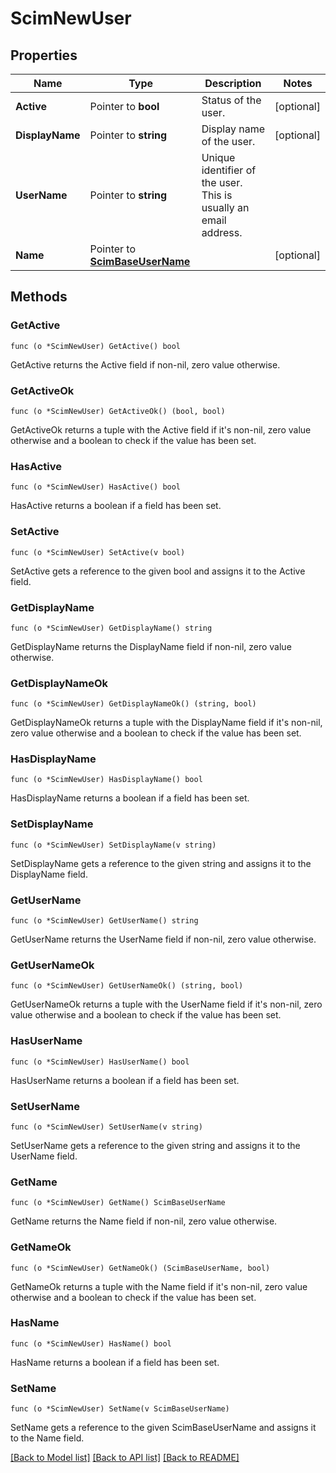 # ScimNewUser

## Properties

Name | Type | Description | Notes
------------ | ------------- | ------------- | -------------
**Active** | Pointer to **bool** | Status of the user. | [optional] 
**DisplayName** | Pointer to **string** | Display name of the user. | [optional] 
**UserName** | Pointer to **string** | Unique identifier of the user. This is usually an email address. | 
**Name** | Pointer to [**ScimBaseUserName**](ScimBaseUser_name.md) |  | [optional] 

## Methods

### GetActive

`func (o *ScimNewUser) GetActive() bool`

GetActive returns the Active field if non-nil, zero value otherwise.

### GetActiveOk

`func (o *ScimNewUser) GetActiveOk() (bool, bool)`

GetActiveOk returns a tuple with the Active field if it's non-nil, zero value otherwise
and a boolean to check if the value has been set.

### HasActive

`func (o *ScimNewUser) HasActive() bool`

HasActive returns a boolean if a field has been set.

### SetActive

`func (o *ScimNewUser) SetActive(v bool)`

SetActive gets a reference to the given bool and assigns it to the Active field.

### GetDisplayName

`func (o *ScimNewUser) GetDisplayName() string`

GetDisplayName returns the DisplayName field if non-nil, zero value otherwise.

### GetDisplayNameOk

`func (o *ScimNewUser) GetDisplayNameOk() (string, bool)`

GetDisplayNameOk returns a tuple with the DisplayName field if it's non-nil, zero value otherwise
and a boolean to check if the value has been set.

### HasDisplayName

`func (o *ScimNewUser) HasDisplayName() bool`

HasDisplayName returns a boolean if a field has been set.

### SetDisplayName

`func (o *ScimNewUser) SetDisplayName(v string)`

SetDisplayName gets a reference to the given string and assigns it to the DisplayName field.

### GetUserName

`func (o *ScimNewUser) GetUserName() string`

GetUserName returns the UserName field if non-nil, zero value otherwise.

### GetUserNameOk

`func (o *ScimNewUser) GetUserNameOk() (string, bool)`

GetUserNameOk returns a tuple with the UserName field if it's non-nil, zero value otherwise
and a boolean to check if the value has been set.

### HasUserName

`func (o *ScimNewUser) HasUserName() bool`

HasUserName returns a boolean if a field has been set.

### SetUserName

`func (o *ScimNewUser) SetUserName(v string)`

SetUserName gets a reference to the given string and assigns it to the UserName field.

### GetName

`func (o *ScimNewUser) GetName() ScimBaseUserName`

GetName returns the Name field if non-nil, zero value otherwise.

### GetNameOk

`func (o *ScimNewUser) GetNameOk() (ScimBaseUserName, bool)`

GetNameOk returns a tuple with the Name field if it's non-nil, zero value otherwise
and a boolean to check if the value has been set.

### HasName

`func (o *ScimNewUser) HasName() bool`

HasName returns a boolean if a field has been set.

### SetName

`func (o *ScimNewUser) SetName(v ScimBaseUserName)`

SetName gets a reference to the given ScimBaseUserName and assigns it to the Name field.


[[Back to Model list]](../README.md#documentation-for-models) [[Back to API list]](../README.md#documentation-for-api-endpoints) [[Back to README]](../README.md)


